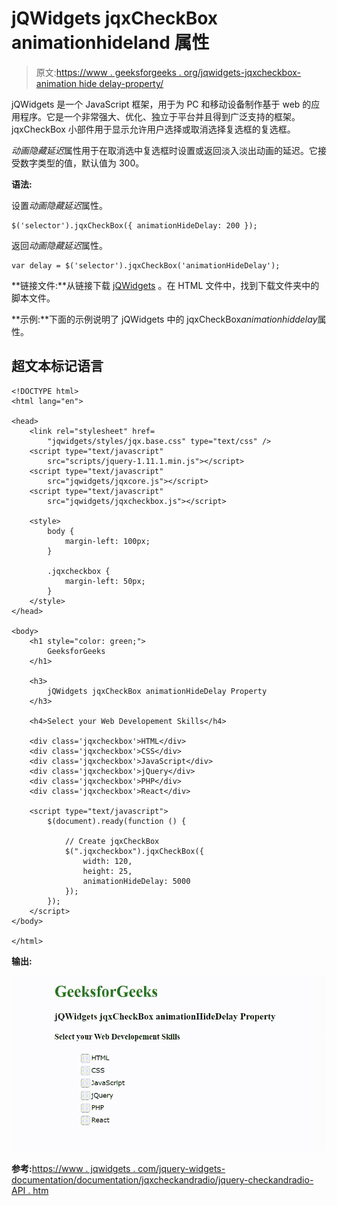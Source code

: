 # jQWidgets jqxCheckBox animationhideland 属性

> 原文:[https://www . geeksforgeeks . org/jqwidgets-jqxcheckbox-animation hide delay-property/](https://www.geeksforgeeks.org/jqwidgets-jqxcheckbox-animationhidedelay-property/)

jQWidgets 是一个 JavaScript 框架，用于为 PC 和移动设备制作基于 web 的应用程序。它是一个非常强大、优化、独立于平台并且得到广泛支持的框架。jqxCheckBox 小部件用于显示允许用户选择或取消选择复选框的复选框。

*动画隐藏延迟*属性用于在取消选中复选框时设置或返回淡入淡出动画的延迟。它接受数字类型的值，默认值为 300。

**语法:**

设置*动画隐藏延迟*属性。

```
$('selector').jqxCheckBox({ animationHideDelay: 200 });
```

返回*动画隐藏延迟*属性。

```
var delay = $('selector').jqxCheckBox('animationHideDelay');
```

**链接文件:**从链接下载 [jQWidgets](https://www.jqwidgets.com/download/) 。在 HTML 文件中，找到下载文件夹中的脚本文件。

> <link rel="”stylesheet”" href="”jqwidgets/styles/jqx.base.css”" type="”text/css”">

**示例:**下面的示例说明了 jQWidgets 中的 jqxCheckBox*animationhiddelay*属性。

## 超文本标记语言

```
<!DOCTYPE html>
<html lang="en">

<head>
    <link rel="stylesheet" href=
        "jqwidgets/styles/jqx.base.css" type="text/css" />
    <script type="text/javascript" 
        src="scripts/jquery-1.11.1.min.js"></script>
    <script type="text/javascript" 
        src="jqwidgets/jqxcore.js"></script>
    <script type="text/javascript" 
        src="jqwidgets/jqxcheckbox.js"></script>

    <style>
        body {
            margin-left: 100px;
        }

        .jqxcheckbox {
            margin-left: 50px;
        }
    </style>
</head>

<body>
    <h1 style="color: green;">
        GeeksforGeeks
    </h1>

    <h3>
        jQWidgets jqxCheckBox animationHideDelay Property
    </h3>

    <h4>Select your Web Developement Skills</h4>

    <div class='jqxcheckbox'>HTML</div>
    <div class='jqxcheckbox'>CSS</div>
    <div class='jqxcheckbox'>JavaScript</div>
    <div class='jqxcheckbox'>jQuery</div>
    <div class='jqxcheckbox'>PHP</div>
    <div class='jqxcheckbox'>React</div>

    <script type="text/javascript">
        $(document).ready(function () {

            // Create jqxCheckBox
            $(".jqxcheckbox").jqxCheckBox({
                width: 120,
                height: 25,
                animationHideDelay: 5000
            });
        });
    </script>
</body>

</html>
```

**输出:**

![](img/c073b9e2f3b5f667c6f01c2dc4b45173.png)

**参考:**[https://www . jqwidgets . com/jquery-widgets-documentation/documentation/jqxcheckandradio/jquery-checkandradio-API . htm](https://www.jqwidgets.com/jquery-widgets-documentation/documentation/jqxcheckandradio/jquery-checkandradio-api.htm)